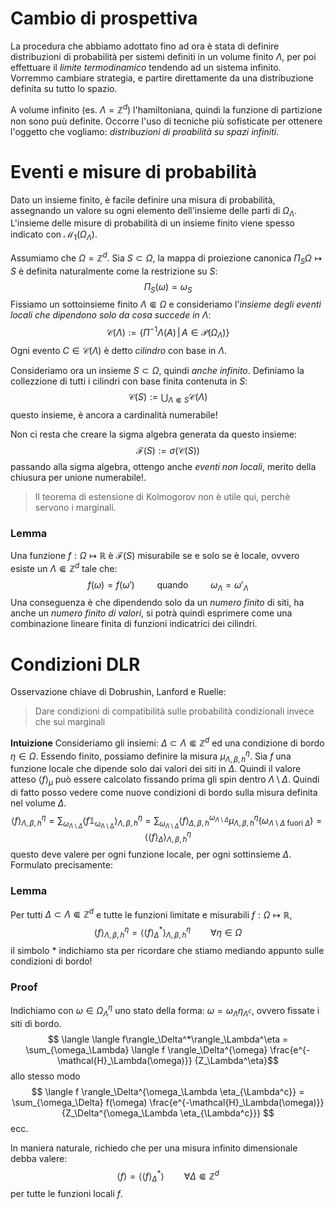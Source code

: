 # Cambio di prospettiva
La procedura che abbiamo adottato fino ad ora è stata di definire distribuzioni di probabilità per sistemi definiti in un volume finito $\Lambda$, per poi effettuare il _limite termodinamico_ tendendo ad un sistema infinito. Vorremmo cambiare strategia, e partire direttamente da una distribuzione definita su tutto lo spazio.

A volume infinito (es. $\Lambda = \mathbb{Z}^d$) l'hamiltoniana, quindi la funzione di partizione non sono puù definite. Occorre l'uso di tecniche più sofisticate per ottenere l'oggetto che vogliamo: _distribuzioni di proabilità su spazi infiniti_.

# Eventi e misure di probabilità
Dato un insieme finito, è facile definire una misura di probabilità, assegnando un valore su ogni elemento dell'insieme delle parti di $\Omega_\Lambda$. L'insieme delle misure di probabilità di un insieme finito viene spesso indicato con $\mathcal{M}_1(\Omega_\Lambda)$.

Assumiamo che $\Omega = \mathbb{Z}^d$. Sia $S \subset \Omega$, la mappa di proiezione canonica $\Pi_S \Omega \mapsto S$ è definita naturalmente come la restrizione su $S$:
$$
\Pi_S(\omega) = \omega_S
$$
Fissiamo un sottoinsieme finito $\Lambda \Subset \Omega$ e consideriamo l'_insieme degli eventi locali che dipendono solo da cosa succede in $\Lambda$_:
$$
\mathcal{C}(\Lambda) := \{\Pi^{-1}\Lambda(A) \,\vert\, A \in \mathcal{P}(\Omega_\Lambda)\}
$$
Ogni evento $C \in \mathcal{C}(\Lambda)$ è detto _cilindro_ con base in $\Lambda$.

Consideriamo ora un insieme $S \subset \Omega$, quindi _anche infinito_. Definiamo la collezzione di tutti i cilindri con base finita contenuta in $S$:
$$
\mathcal{C}(S) := \bigcup_{\Lambda \Subset S} \mathcal{C}(\Lambda)
$$
questo insieme, è ancora a cardinalità numerabile!

Non ci resta che creare la sigma algebra generata da questo insieme:
$$
\mathcal{F}(S) := \sigma(\mathcal{C}(S))
$$
passando alla sigma algebra, ottengo anche _eventi non locali_, merito della chiusura per unione numerabile!.

> Il teorema di estensione di Kolmogorov non è utile qui, perchè servono i marginali.

### Lemma
Una funzione $f : \Omega \mapsto \mathbb{R}$ è $\mathcal{F}(S)$ misurabile se e solo se è locale, ovvero esiste un $\Lambda \Subset \mathbb{Z}^d$ tale che:
$$
f(\omega) = f(\omega') \qquad \text{ quando }\qquad \omega_\Lambda = \omega'_\Lambda 
$$
Una conseguenza è che dipendendo solo da un _numero finito_ di siti, ha anche un _numero finito di valori_, si potrà quindi esprimere come una combinazione lineare finita di funzioni indicatrici dei cilindri.


# Condizioni DLR
Osservazione chiave di Dobrushin, Lanford e Ruelle: 
> Dare condizioni di compatibilità sulle probabilità condizionali invece che sui marginali

**Intuizione**
Consideriamo gli insiemi: $\Delta \subset \Lambda \Subset \mathbb{Z}^d$ ed una condizione di bordo $\eta \in \Omega$.
Essendo finito, possiamo definire la misura $\mu_{\Lambda,\beta,h}^\eta$. Sia $f$ una funzione locale che dipende solo dai valori dei siti in $\Delta$. Quindi il valore atteso $\langle f \rangle_\mu$ può essere calcolato fissando prima gli spin dentro $\Lambda \setminus \Delta$. Quindi di fatto posso vedere come nuove condizioni di bordo sulla misura definita nel volume $\Delta$.
$$
\langle f \rangle_{\Lambda,\beta,h}^\eta = \sum_{\omega_{\Lambda\setminus \Delta}} \langle f \mathbb{1_{\omega_{\Lambda\setminus\Delta} }}\rangle_{\Lambda,\beta,h}^\eta = \sum_{\omega_{\Lambda\setminus \Delta}} \langle f \rangle_{\Delta,\beta,h}^{\omega_{\Lambda\setminus\Delta}} \mu_{\Lambda,\beta,h}^\eta(\omega_{\Lambda\setminus\Delta \text{ fuori } \Delta}) = \langle \langle f \rangle_\Delta\rangle_{\Lambda,\beta,h}^\eta 
$$
questo deve valere per ogni funzione locale, per ogni sottinsieme $\Delta$. Formulato precisamente:

### Lemma
Per tutti $\Delta \subset \Lambda \Subset \mathbb{Z}^d$ e tutte le funzioni limitate e misurabili $f : \Omega \mapsto \mathbb{R}$,
$$
\langle f \rangle_{\Lambda,\beta,h}^\eta = \langle \langle f \rangle_\Delta^*\rangle_{\Lambda,\beta,h}^\eta  \qquad \forall \eta \in \Omega
$$
il simbolo $*$ indichiamo sta per ricordare che stiamo mediando appunto sulle condizioni di bordo!

### Proof
Indichiamo con $\omega \in \Omega_\Lambda^\eta$ uno stato della forma: $\omega = \omega_\Lambda \eta_{\Lambda^c}$, ovvero fissate i siti di bordo. 
$$
\langle \langle f\rangle_\Delta^*\rangle_\Lambda^\eta = \sum_{\omega_\Lambda} \langle f \rangle_\Delta^{\omega} \frac{e^{-\mathcal{H}_\Lambda(\omega)}}
{Z_\Lambda^\eta}$$
allo stesso modo
$$
\langle f \rangle_\Delta^{\omega_\Lambda \eta_{\Lambda^c}} = \sum_{\omega_\Delta} f(\omega) \frac{e^{-\mathcal{H}_\Lambda(\omega)}}
{Z_\Delta^{\omega_\Lambda \eta_{\Lambda^c}}}
$$
ecc.

In maniera naturale, richiedo che per una misura infinito dimensionale debba valere:
$$
\langle f \rangle = \langle \langle f\rangle^*_{\Delta}\rangle \qquad \forall \Delta \Subset \mathbb{Z}^d
$$
per tutte le funzioni locali $f$.
